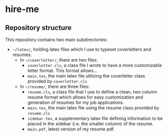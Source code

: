 # hire-me


## Repository structure
This repository contains two main subdirectories:

* `~/latex/`, holding latex files which I use to typeset coverletters and resumes.
    * In `~/coverletter/`, there are two files: 
        * `coverletter.cls`, a class file I wrote to have a more customizable letter format. This format allows...
        * `main.tex`, the main latex file utilizing the coverletter class provided by `coverletter.cls`
    * In `~/resume/`, there are three files:
        * `resume.cls`, a class file that I use to define a clean, two column resume format which allows for easy 
            customization and generation of resumes for my job applications.
        * `main.tex`, the main latex file using the resume class provided by `resume.cls`
        * `sidebar.tex`, a supplementary latex file defining information to be placed in the sidebar (i.e. the smaller
            column) of the resume.
        * `main.pdf`, latest version of my resume pdf.
